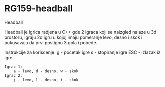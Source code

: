 # RG159-headball
Headball

Headball je igrica radjena u C++ gde 2 igraca koji se naizgled nalaze u 3d prostoru, igraju 2d igru u kojoj imaju pomeranje levo, desno i skok i pokusavaju da prvi postignu 3 gola i pobede.

Instrukcije za koriscenje:
	g - pocetak igre
	s - stopiranje igre
	ESC - izlazak iz igre
	
	Igrac 1:
		a - levo, d - desno, w - skok
	Igrac 2:
		j - levo, l - desno, i - skok
